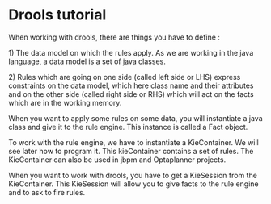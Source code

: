 # Drools tutorial

When working with drools, there are things you have to define :

1\) The data model on which the rules apply. As we are working in the java language, a data model is a set of java classes.

2\) Rules which are going on one side (called left side or LHS) express constraints on the data model, which here class name and their attributes and on the other side (called right side or RHS) which will act on the facts which are in the working memory.

When you want to apply some rules on some data, you will instantiate a java class and give it to the rule engine. This instance is called a Fact object.

To work with the rule engine, we have to instantiate a KieContainer. We will see later how to program it. This kieContainer contains a set of rules. The KieContainer can also be used in jbpm and Optaplanner projects.

When you want to work with drools, you have to get a KieSession from the KieContainer. This KieSession will allow you to give facts to the rule engine and to ask to fire rules.
